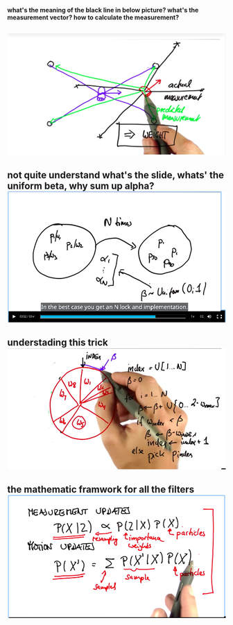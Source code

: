 
**what's the meaning of the black line in below picture? what's the measurement vector? how to calculate the measurement?**

![the weight](./imgs/1.png)
---

**not quite understand what's the slide, whats' the uniform beta, why sum up alpha?**
![the naive samping method](./imgs/3.png)
---

**understading this trick**
![the naive samping method](./imgs/4.png)
---

**the mathematic framwork for all the filters**
![the general framwork](./imgs/5.png)
---